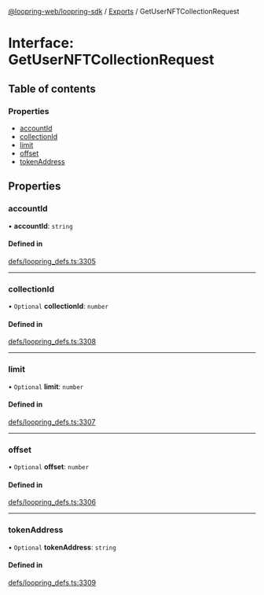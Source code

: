 [@loopring-web/loopring-sdk](../README.md) / [Exports](../modules.md) / GetUserNFTCollectionRequest

# Interface: GetUserNFTCollectionRequest

## Table of contents

### Properties

- [accountId](GetUserNFTCollectionRequest.md#accountid)
- [collectionId](GetUserNFTCollectionRequest.md#collectionid)
- [limit](GetUserNFTCollectionRequest.md#limit)
- [offset](GetUserNFTCollectionRequest.md#offset)
- [tokenAddress](GetUserNFTCollectionRequest.md#tokenaddress)

## Properties

### accountId

• **accountId**: `string`

#### Defined in

[defs/loopring_defs.ts:3305](https://github.com/Loopring/loopring_sdk/blob/81e0b16/src/defs/loopring_defs.ts#L3305)

___

### collectionId

• `Optional` **collectionId**: `number`

#### Defined in

[defs/loopring_defs.ts:3308](https://github.com/Loopring/loopring_sdk/blob/81e0b16/src/defs/loopring_defs.ts#L3308)

___

### limit

• `Optional` **limit**: `number`

#### Defined in

[defs/loopring_defs.ts:3307](https://github.com/Loopring/loopring_sdk/blob/81e0b16/src/defs/loopring_defs.ts#L3307)

___

### offset

• `Optional` **offset**: `number`

#### Defined in

[defs/loopring_defs.ts:3306](https://github.com/Loopring/loopring_sdk/blob/81e0b16/src/defs/loopring_defs.ts#L3306)

___

### tokenAddress

• `Optional` **tokenAddress**: `string`

#### Defined in

[defs/loopring_defs.ts:3309](https://github.com/Loopring/loopring_sdk/blob/81e0b16/src/defs/loopring_defs.ts#L3309)

